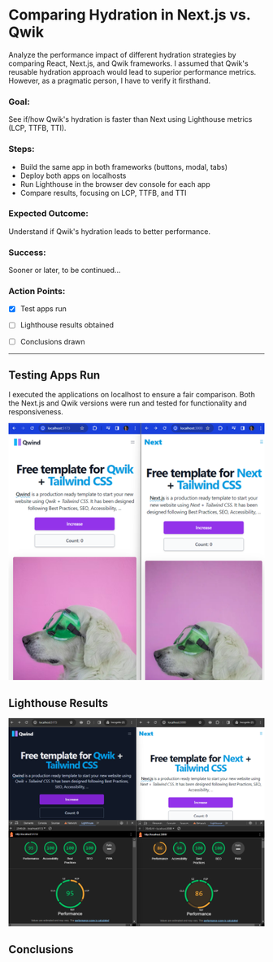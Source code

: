 # Comparing Hydration in Next.js vs. Qwik

Analyze the performance impact of different hydration strategies by comparing React, Next.js, and Qwik frameworks. I assumed that Qwik's reusable hydration approach would lead to superior performance metrics. However, as a pragmatic person, I have to verify it firsthand.

### Goal:

See if/how Qwik's hydration is faster than Next using Lighthouse metrics (LCP, TTFB, TTI).

### Steps:

- Build the same app in both frameworks (buttons, modal, tabs)
- Deploy both apps on localhosts
- Run Lighthouse in the browser dev console for each app
- Compare results, focusing on LCP, TTFB, and TTI

### Expected Outcome:

Understand if Qwik's hydration leads to better performance.

### Success: 
Sooner or later, to be continued...

### Action Points:

- [x] Test apps run
- [ ] Lighthouse results obtained
- [ ] Conclusions drawn


_________________________

## Testing Apps Run

I executed the applications on localhost to ensure a fair comparison. Both the Next.js and Qwik versions were run and tested for functionality and responsiveness.

![Next.js vs. Qwik Comparison](assets/screenshot-1.png)

## Lighthouse Results

![Next.js vs. Qwik Comparison](assets/screenshot-2.png)

## Conclusions
